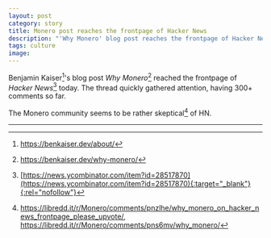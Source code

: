 ```yaml
---
layout: post
category: story
title: Monero post reaches the frontpage of Hacker News
description: "'Why Monero' blog post reaches the frontpage of Hacker News."
tags: culture
image: 
---
```


Benjamin Kaiser[^1]'s blog post *Why Monero*[^2] reached the frontpage of *Hacker News*[^3] today. The thread quickly gathered attention, having 300+ comments so far.

The Monero community seems to be rather skeptical[^4] of HN.

---

[^1]: https://benkaiser.dev/about/
[^2]: https://benkaiser.dev/why-monero/
[^3]: [https://news.ycombinator.com/item?id=28517870](https://news.ycombinator.com/item?id=28517870){:target="_blank"}{:rel="nofollow"}
[^4]: https://libredd.it/r/Monero/comments/pnzlhe/why_monero_on_hacker_news_frontpage_please_upvote/, https://libredd.it/r/Monero/comments/pns6mv/why_monero/
